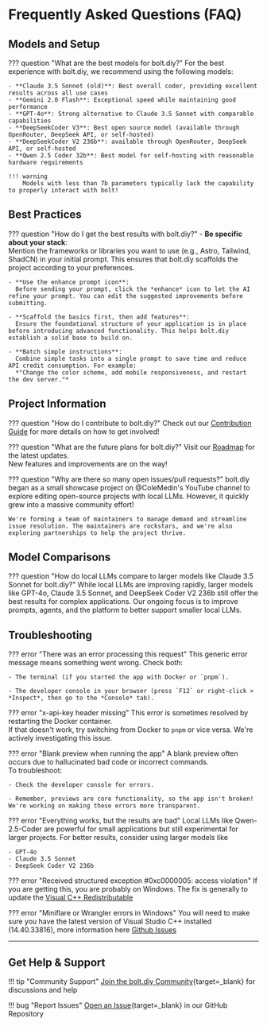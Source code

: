 # Frequently Asked Questions (FAQ)

## Models and Setup

??? question "What are the best models for bolt.diy?"
For the best experience with bolt.diy, we recommend using the following models:

    - **Claude 3.5 Sonnet (old)**: Best overall coder, providing excellent results across all use cases
    - **Gemini 2.0 Flash**: Exceptional speed while maintaining good performance
    - **GPT-4o**: Strong alternative to Claude 3.5 Sonnet with comparable capabilities
    - **DeepSeekCoder V3**: Best open source model (available through OpenRouter, DeepSeek API, or self-hosted)
    - **DeepSeekCoder V2 236b**: available through OpenRouter, DeepSeek API, or self-hosted
    - **Qwen 2.5 Coder 32b**: Best model for self-hosting with reasonable hardware requirements

    !!! warning
        Models with less than 7b parameters typically lack the capability to properly interact with bolt!

## Best Practices

??? question "How do I get the best results with bolt.diy?" - **Be specific about your stack**:  
 Mention the frameworks or libraries you want to use (e.g., Astro, Tailwind, ShadCN) in your initial prompt. This ensures that bolt.diy scaffolds the project according to your preferences.

    - **Use the enhance prompt icon**:
      Before sending your prompt, click the *enhance* icon to let the AI refine your prompt. You can edit the suggested improvements before submitting.

    - **Scaffold the basics first, then add features**:
      Ensure the foundational structure of your application is in place before introducing advanced functionality. This helps bolt.diy establish a solid base to build on.

    - **Batch simple instructions**:
      Combine simple tasks into a single prompt to save time and reduce API credit consumption. For example:
      *"Change the color scheme, add mobile responsiveness, and restart the dev server."*

## Project Information

??? question "How do I contribute to bolt.diy?"
Check out our [Contribution Guide](CONTRIBUTING.md) for more details on how to get involved!

??? question "What are the future plans for bolt.diy?"
Visit our [Roadmap](https://roadmap.sh/r/ottodev-roadmap-2ovzo) for the latest updates.  
 New features and improvements are on the way!

??? question "Why are there so many open issues/pull requests?"
bolt.diy began as a small showcase project on @ColeMedin's YouTube channel to explore editing open-source projects with local LLMs. However, it quickly grew into a massive community effort!

    We're forming a team of maintainers to manage demand and streamline issue resolution. The maintainers are rockstars, and we're also exploring partnerships to help the project thrive.

## Model Comparisons

??? question "How do local LLMs compare to larger models like Claude 3.5 Sonnet for bolt.diy?"
While local LLMs are improving rapidly, larger models like GPT-4o, Claude 3.5 Sonnet, and DeepSeek Coder V2 236b still offer the best results for complex applications. Our ongoing focus is to improve prompts, agents, and the platform to better support smaller local LLMs.

## Troubleshooting

??? error "There was an error processing this request"
This generic error message means something went wrong. Check both:

    - The terminal (if you started the app with Docker or `pnpm`).

    - The developer console in your browser (press `F12` or right-click > *Inspect*, then go to the *Console* tab).

??? error "x-api-key header missing"
This error is sometimes resolved by restarting the Docker container.  
 If that doesn't work, try switching from Docker to `pnpm` or vice versa. We're actively investigating this issue.

??? error "Blank preview when running the app"
A blank preview often occurs due to hallucinated bad code or incorrect commands.  
 To troubleshoot:

    - Check the developer console for errors.

    - Remember, previews are core functionality, so the app isn't broken! We're working on making these errors more transparent.

??? error "Everything works, but the results are bad"
Local LLMs like Qwen-2.5-Coder are powerful for small applications but still experimental for larger projects. For better results, consider using larger models like

    - GPT-4o
    - Claude 3.5 Sonnet
    - DeepSeek Coder V2 236b

??? error "Received structured exception #0xc0000005: access violation"
If you are getting this, you are probably on Windows. The fix is generally to update the [Visual C++ Redistributable](https://learn.microsoft.com/en-us/cpp/windows/latest-supported-vc-redist?view=msvc-170)

??? error "Miniflare or Wrangler errors in Windows"
You will need to make sure you have the latest version of Visual Studio C++ installed (14.40.33816), more information here <a href="https://github.com/stackblitz-labs/bolt.diy/issues/19">Github Issues</a>

---

## Get Help & Support

!!! tip "Community Support"
[Join the bolt.diy Community](https://thinktank.ottomator.ai/c/bolt-diy/17){target=\_blank} for discussions and help

!!! bug "Report Issues"
[Open an Issue](https://github.com/stackblitz-labs/bolt.diy/issues/19){target=\_blank} in our GitHub Repository

